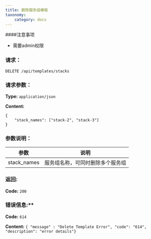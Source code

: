 ```yaml
---
title: 删除服务组模板
taxonomy:
    category: docs
---
```


####注意事项

- 需要admin权限

### 请求：

    DELETE /api/templates/stacks

### 请求参数：

**Type:** `application/json`

**Content:**

```
{
	"stack_names": ["stack-2", "stack-3"]
}
```	

### 参数说明：

|参数|说明|
|---|---|
|stack_names|服务组名称，可同时删除多个服务组|

### 返回:

**Code:** `200`

### 错误信息:**

**Code:** `614`

**Content:** `{ "message" : "Delete Template Error", "code": "614", "description": "error details"}`